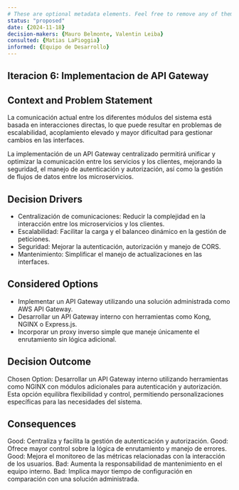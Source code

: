 ```yaml
---
# These are optional metadata elements. Feel free to remove any of them.
status: "proposed"
date: {2024-11-18}
decision-makers: {Mauro Belmonte, Valentin Leiba}
consulted: {Matias LaPioggia}
informed: {Equipo de Desarrollo}
---
```


## Iteracion 6: Implementacion de API Gateway

## Context and Problem Statement

La comunicación actual entre los diferentes módulos del sistema está basada en interacciones directas, lo que puede resultar en problemas de escalabilidad, acoplamiento elevado y mayor dificultad para gestionar cambios en las interfaces.

La implementación de un API Gateway centralizado permitirá unificar y optimizar la comunicación entre los servicios y los clientes, mejorando la seguridad, el manejo de autenticación y autorización, así como la gestión de flujos de datos entre los microservicios.

<!-- This is an optional element. Feel free to remove. -->
## Decision Drivers

* Centralización de comunicaciones: Reducir la complejidad en la interacción entre los microservicios y los clientes.
* Escalabilidad: Facilitar la carga y el balanceo dinámico en la gestión de peticiones.
* Seguridad: Mejorar la autenticación, autorización y manejo de CORS.
* Mantenimiento: Simplificar el manejo de actualizaciones en las interfaces.

## Considered Options

* Implementar un API Gateway utilizando una solución administrada como AWS API Gateway.
* Desarrollar un API Gateway interno con herramientas como Kong, NGINX o Express.js.
* Incorporar un proxy inverso simple que maneje únicamente el enrutamiento sin lógica adicional.

## Decision Outcome

Chosen Option: Desarrollar un API Gateway interno utilizando herramientas como NGINX con módulos adicionales para autenticación y autorización. Esta opción equilibra flexibilidad y control, permitiendo personalizaciones específicas para las necesidades del sistema.

## Consequences
Good: Centraliza y facilita la gestión de autenticación y autorización.
Good: Ofrece mayor control sobre la lógica de enrutamiento y manejo de errores.
Good: Mejora el monitoreo de las métricas relacionadas con la interacción de los usuarios.
Bad: Aumenta la responsabilidad de mantenimiento en el equipo interno.
Bad: Implica mayor tiempo de configuración en comparación con una solución administrada.

